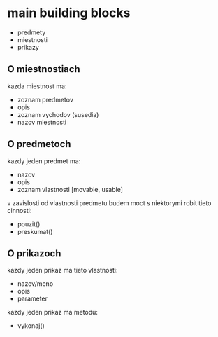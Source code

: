 # main building blocks

- predmety
- miestnosti
- prikazy


## O miestnostiach

kazda miestnost ma:

- zoznam predmetov
- opis
- zoznam vychodov (susedia)
- nazov miestnosti


## O predmetoch

kazdy jeden predmet ma:

- nazov
- opis
- zoznam vlastnosti [movable, usable]

v zavislosti od vlastnosti predmetu budem moct s niektorymi robit tieto cinnosti:

- pouzit()
- preskumat()


## O prikazoch

kazdy jeden prikaz ma tieto vlastnosti:

- nazov/meno
- opis
- parameter

kazdy jeden prikaz ma metodu:

- vykonaj()


